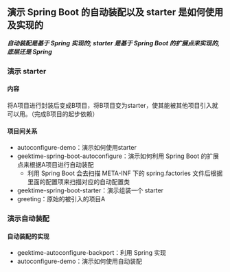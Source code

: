 ## 演示 Spring Boot 的自动装配以及 starter 是如何使用及实现的
***自动装配是基于 Spring 实现的; starter 是基于 Spring Boot 的扩展点来实现的,底层还是 Spring***
### 演示 starter
#### 内容
将A项目进行封装后变成B项目，将B项目变为starter，使其能被其他项目引入就可以用。（完成B项目的起步依赖）
#### 项目间关系
* autoconfigure-demo：演示如何使用starter
* geektime-spring-boot-autoconfigure：演示如何利用 Spring Boot 的扩展点来根据A项目进行自动装配
    * 利用 Spring Boot 会去扫描 META-INF 下的 spring.factories 文件后根据里面的配置项来扫描对应的自动配置类
* geektime-spring-boot-starter：演示组装一个 starter
* greeting：原始的被引入的项目A
### 演示自动装配
#### 自动装配的实现
* geektime-autoconfigure-backport：利用 Spring 实现
* autoconfigure-demo：演示如何使用自动装配